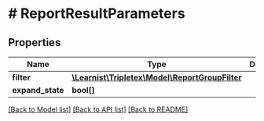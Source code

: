 # # ReportResultParameters

## Properties

Name | Type | Description | Notes
------------ | ------------- | ------------- | -------------
**filter** | [**\Learnist\Tripletex\Model\ReportGroupFilter**](ReportGroupFilter.md) |  | [optional]
**expand_state** | **bool[]** |  | [optional]

[[Back to Model list]](../../README.md#models) [[Back to API list]](../../README.md#endpoints) [[Back to README]](../../README.md)

